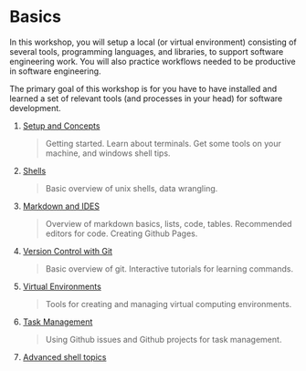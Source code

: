 # Basics

In this workshop, you will setup a local (or virtual environment) consisting of several tools, programming languages, and libraries, to support software engineering work.  You will also practice workflows needed to be productive in software engineering.

The primary goal of this workshop is for you have to have installed and learned a set of relevant tools (and processes in your head) for software development.


1. [Setup and Concepts](Setup.md#setup)  
   > Getting started. Learn about terminals. Get some tools on your machine, and windows shell tips.
2. [Shells](Shells.md#shells)  
   > Basic overview of unix shells, data wrangling.
3. [Markdown and IDES](MarkdownEditors.md#markdown)  
   > Overview of markdown basics, lists, code, tables. Recommended editors for code. Creating Github Pages.
4. [Version Control with Git](Git.md#git)  
   > Basic overview of git. Interactive tutorials for learning commands.
5. [Virtual Environments](Environments.md)
   > Tools for creating and managing virtual computing environments.
6. [Task Management](OnlineTools.md#online-tools)  
   > Using Github issues and Github projects for task management.
7. [Advanced shell topics](Advanced.md#advanced)
